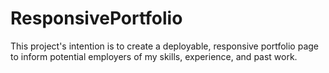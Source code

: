 # ResponsivePortfolio
This project's intention is to create a deployable, responsive portfolio page to inform potential employers of my skills, experience, and past work.
